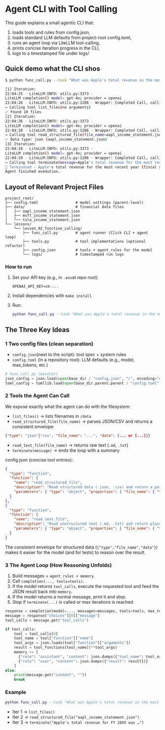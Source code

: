 # Agent CLI with Tool Calling

This guide explains a small agentic CLI that:

1. loads tools and rules from config.json,
2. loads standard LLM defaults from project-root config.toml,
3. runs an agent loop via LiteLLM tool-calling,
4. prints concise iteration progress in the CLI,
5. logs to a timestamped file under logs/

## Quick demo what the CLI shos

```bash
$ python func_call.py --task "What was Apple's total revenue in the most recent year?"

[1] Iteration:
22:04:25 - LiteLLM:INFO: utils.py:3373 - 
LiteLLM completion() model= gpt-4o; provider = openai
22:04:26 - LiteLLM:INFO: utils.py:1286 - Wrapper: Completed Call, calling success_handler
→ Calling tool list_files(no arguments)
✅ Found 10 files
[2] Iteration:
22:04:26 - LiteLLM:INFO: utils.py:3373 - 
LiteLLM completion() model= gpt-4o; provider = openai
22:04:28 - LiteLLM:INFO: utils.py:1286 - Wrapper: Completed Call, calling success_handler
→ Calling tool read_structured_file(file_name=aapl_income_statement.json)
✅ Data type: json (aapl_income_statement.json)
[3] Iteration:
22:04:28 - LiteLLM:INFO: utils.py:3373 - 
LiteLLM completion() model= gpt-4o; provider = openai
22:04:29 - LiteLLM:INFO: utils.py:1286 - Wrapper: Completed Call, calling success_handler
→ Calling tool terminate(message=Apple's total revenue for the most recent year (fiscal year ending on September 30, 2024) was $391.035 billion.)
💬 Terminated - Apple's total revenue for the most recent year (fiscal year ending on September 30, 2024) was $391.035 billion.
Agent finished exedution.

```

## Layout of Relevant Project Files

```arduino
project_root/
├── config.toml                 # model settings (parent-level)
├── data/                       # financial data files
│   ├── aapl_income_statement.json
│   ├── msft_income_statement.json
│   └── tsla_income_statement.json
└── lessons/
    └── lesson_02_function_calling/
        ├── func_call.py        # agent runner (Click CLI + agent loop)
        ├── tools.py            # tool implementations (optional refactor)
        ├── config.json         # tools + agent_rules for the model
        └── logs/               # timestamped run logs

```

### How to run

1. Set your API key (e.g., in `.env`at repo root):

    ```ìni
    OPENAI_API_KEY=sk-...
    ```

2. Install dependencies with `make install`

3. Run:

   ```lua 
   python func_call.py --task "What was Apple's total revenue in the most recent year?"
   ```

## The Three Key Ideas

### 1 Two config files (clean separation)

- `config.json`(next to the script): tool spec + system rules
- `config.toml` (in a repository root): LLM defaults (e.g., model, max_tokens, etc.)

```python
# func_call.py (excerpt)
json_config = json.load(open(base_dir / "config.json", "r", encoding="utf-8"))
toml_config = tomllib.load(open(base_dir.parent.parent / "config.toml", "rb"))
```

### 2 Tools the Agent Can Call

We expose exactly what the agent can do with the filesystem:

- `list_files()` → lists filenames in `/data`
- `read_structured_file(file_name)` → parses JSON/CSV and returns a consistent envelope:
  
```json
{"type": "json"|"csv", "file_name": "...", "data": {... or [...]}}
```

- `read_text_file(file_name)` → returns raw text (`.md`, `.txt`)
- `terminate(message)` → ends the loop with a summary

config.json (concise tool entries):

```json
{
  "type": "function",
  "function": {
    "name": "read_structured_file",
    "description": "Read structured data (.json, .csv) and return a parsed dictionary.",
    "parameters": { "type": "object", "properties": { "file_name": { "type": "string" } }, "required": ["file_name"] }
  }
},
{
  "type": "function",
  "function": {
    "name": "read_text_file",
    "description": "Read unstructured text (.md, .txt) and return plain text.",
    "parameters": { "type": "object", "properties": { "file_name": { "type": "string" } }, "required": ["file_name"] }
  }
}
```

The consistent envelope for structured data (`{"type","file_name","data"}`) makes it easier for the model (and for tests) to reason over the result.

### 3 The Agent Loop (How Reasoning Unfolds)

1. Build messages = `agent_rules + memory`.
2. Call `completion(..., tools=tools)`.
3. If the model returns `tool_calls`, execute the requested tool and feed the JSON result back into `memory`.
4. If the model returns a normal message, print it and stop.
5. Stop if `terminate(...)` is called or max iterations is reached.

```python
response = completion(model=..., messages=messages, tools=tools, max_tokens=...)
message = response["choices"][0]["message"]
tool_calls = message.get("tool_calls")

if tool_calls:
    tool = tool_calls[0]
    tool_name = tool["function"]["name"]
    tool_args = json.loads(tool["function"]["arguments"])
    result = tool_functions[tool_name](**tool_args)
    memory += [
      {"role": "assistant", "content": json.dumps({"tool_name": tool_name, "args": tool_args})},
      {"role": "user", "content": json.dumps({"result": result})}
    ]
else:
    print(message.get("content", ""))
    break
```

### Example

```lua
python func_call.py --task "What was Apple's total revenue in the most recent year?"
```

- Iter 1 → `list_files()`
- Iter 2 → `read_structured_file("aapl_income_statement.json")`
- Iter 3 → `terminate("Apple's total revenue for FY 20XX was …")`
